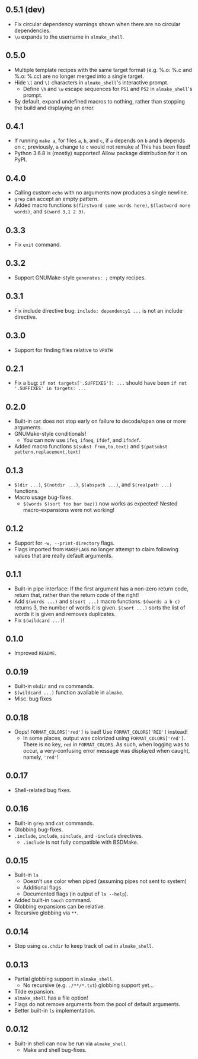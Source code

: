 ## 0.5.1 (dev)
 * Fix circular dependency warnings shown when there are no circular dependencies.
 * `\u` expands to the username in `almake_shell`.

## 0.5.0
 * Multiple template recipes with the same target format (e.g. %.o: %.c and %.o: %.cc)
   are no longer merged into a single target.
 * Hide `\[` and `\]` characters in `almake_shell`'s interactive prompt.
   * Define `\h` and `\w` escape sequences for `PS1` and `PS2` in `almake_shell`'s prompt.
 * By default, expand undefined macros to nothing, rather than stopping the build and displaying an error.

## 0.4.1
 * If running `make a`, for files `a`, `b`, and `c`, if `a` depends on `b` and 
      `b` depends on `c`, previously, a change to `c` would not remake `a`! This has been fixed!
 * Python 3.6.8 is (mostly) supported! Allow package distribution for it on PyPI.

## 0.4.0
 * Calling custom `echo` with no arguments now produces a single newline.
 * `grep` can accept an empty pattern.
 * Added macro functions `$(firstword some words here)`, `$(lastword more words)`, and `$(word 3,1 2 3)`.

## 0.3.3
 * Fix `exit` command.

## 0.3.2
 * Support GNUMake-style `generates: ;` empty recipes.

## 0.3.1
 * Fix include directive bug: `include: dependency1 ...` is not an include directive.

## 0.3.0
 * Support for finding files relative to `VPATH`

## 0.2.1
 * Fix a bug: `if not targets['.SUFFIXES']: ...` should have been `if not '.SUFFIXES' in targets: ...` 

## 0.2.0
 * Built-in `cat` does not stop early on failure to decode/open one or more arguments.
 * GNUMake-style conditionals!
    * You can now use `ifeq`, `ifneq`, `ifdef`, and `ifndef`.
 * Added macro functions `$(subst from,to,text)` and `$(patsubst pattern,replacement,text)`

## 0.1.3
 * `$(dir ...)`, `$(notdir ...)`, `$(abspath ...)`, and `$(realpath ...)` functions.
 * Macro usage bug-fixes.
    * `$(words $(sort foo bar baz))` now works as expected! Nested macro-expansions were not working!

## 0.1.2
 * Support for `-w, --print-directory` flags.
 * Flags imported from `MAKEFLAGS` no longer attempt to claim following values that are really default arguments.

## 0.1.1
 * Built-in pipe interface: If the first argument has a non-zero return code, return that, rather than the return code of the right!
 * Add `$(words ...)` and `$(sort ...)` macro functions. `$(words a b c)` returns 3, the number of words it is given. `$(sort ...)` sorts the  list of words it is given and removes duplicates.
 * Fix `$(wildcard ...)`!

## 0.1.0
 * Improved `README`.

## 0.0.19
 * Built-in `mkdir` and `rm` commands.
 * `$(wildcard ...)` function available in `almake`.
 * Misc. bug fixes 

## 0.0.18
 * Oops! `FORMAT_COLORS['red']` is bad! Use `FORMAT_COLORS['RED']` instead!
    * In some places, output was colorized using `FORMAT_COLORS['red']`. There is no key, `red` in `FORMAT_COLORS`. As such, when logging was to occur, a very-confusing error message was displayed when caught, namely, `'red'`!

## 0.0.17
 * Shell-related bug fixes.

## 0.0.16
 * Built-in `grep` and `cat` commands.
 * Globbing bug-fixes.
 * `.include`, `include`, `sinclude`, and `-include` directives.
    * `.include` is not fully compatible with BSDMake.

## 0.0.15
 * Built-in `ls`
    * Doesn't use color when piped (assuming pipes not sent to system)
    * Additional flags
    * Documented flags (in output of `ls --help`).
 * Added built-in `touch` command.
 * Globbing expansions can be relative.
 * Recursive globbing via `**`.

## 0.0.14
 * Stop using `os.chdir` to keep track of `cwd` in `almake_shell`.

## 0.0.13
 * Partial globbing support in `almake_shell`.
    * No recursive (e.g. `./**/*.txt`) globbing support yet...
 * Tilde expansion.
 * `almake_shell` has a file option!
 * Flags do not remove arguments from the pool of default arguments.
 * Better built-in `ls` implementation.

## 0.0.12
 * Built-in shell can now be run via `almake_shell`
    * Make and shell bug-fixes.
